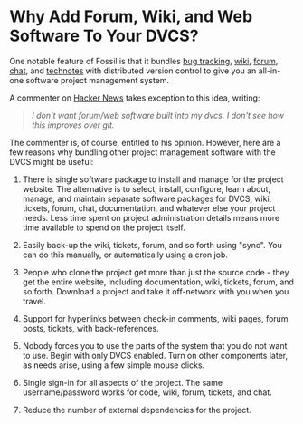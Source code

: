 # Why Add Forum, Wiki, and Web Software To Your DVCS?

One notable feature of Fossil is that it bundles
[bug tracking](./bugtheory.wiki),
[wiki](./wikitheory.wiki),
[forum](./forum.wiki),
[chat](./chat.md), and
[technotes](./event.wiki)
with distributed version control to give you an
all-in-one software project management system.

A commenter on [Hacker News](https://news.ycombinator.com/item?id=27437895)
takes exception to this idea, writing:

>  *I don't want forum/web software built into my dvcs.*
>  *I don't see how this improves over git.*

The commenter is, of course, entitled to his opinion.  However, here
are a few reasons why bundling other project management software with
the DVCS might be useful:

  1.  There is single software package to install and manage for the
      project website.
      The alternative is to select, install, configure, learn about,
      manage, and maintain separate software packages for DVCS, wiki,
      tickets, forum,
      chat, documentation, and whatever else your project needs.
      Less time spent on project administration details means more
      time available to spend on the project itself.

  2.  Easily back-up the wiki, tickets, forum, and so forth using "sync".
      You can do this manually, or automatically using a cron job.

  3.  People who clone the project get more than just the source code -
      they get the entire website, including documentation,
      wiki, tickets, forum, and so forth.  Download a project and
      take it off-network with you when you travel.

  4.  Support for hyperlinks between 
      check-in comments, wiki pages, forum posts, tickets, with
      back-references.

  5.  Nobody forces you to use the parts of the system that you do not
      want to use. Begin with only DVCS enabled. Turn on other components
      later, as needs arise, using a few simple mouse clicks.

  6.  Single sign-in for all aspects of the project.  The same
      username/password works for code, wiki, forum, tickets, and chat.

  7.  Reduce the number of external dependencies for the project.
